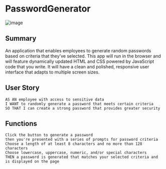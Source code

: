 # PasswordGenerator
![image](https://user-images.githubusercontent.com/81110745/122695466-c6a23500-d283-11eb-9a24-88f2d1695bbe.png)

## Summary

An application that enables employees to generate random passwords based on criteria that they’ve selected. This app will run in the browser and will feature dynamically updated HTML and CSS powered by JavaScript code that you write. It will have a clean and polished, responsive user interface that adapts to multiple screen sizes.

## User Story

```
AS AN employee with access to sensitive data
I WANT to randomly generate a password that meets certain criteria
SO THAT I can create a strong password that provides greater security
```

## Functions

```
Click the button to generate a password
then you're presented with a series of prompts for password criteria
Choose a length of at least 8 characters and no more than 128 characters
Choose lowercase, uppercase, numeric, and/or special characters
THEN a password is generated that matches your selected criteria and is displayed on the page
```
